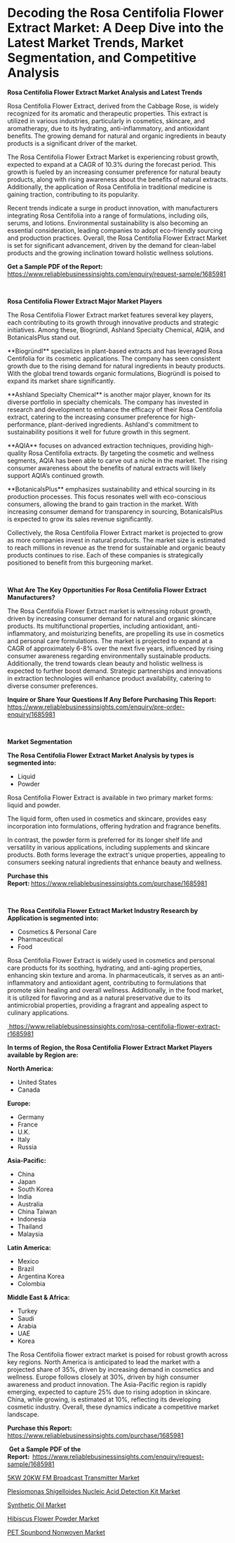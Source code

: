 <p><h1>Decoding the Rosa Centifolia Flower Extract Market: A Deep Dive into the Latest Market Trends, Market Segmentation, and Competitive Analysis</h1></p><p><strong>Rosa Centifolia Flower Extract Market Analysis and Latest Trends</strong></p>
<p><p>Rosa Centifolia Flower Extract, derived from the Cabbage Rose, is widely recognized for its aromatic and therapeutic properties. This extract is utilized in various industries, particularly in cosmetics, skincare, and aromatherapy, due to its hydrating, anti-inflammatory, and antioxidant benefits. The growing demand for natural and organic ingredients in beauty products is a significant driver of the market.</p><p>The Rosa Centifolia Flower Extract Market is experiencing robust growth, expected to expand at a CAGR of 10.3% during the forecast period. This growth is fueled by an increasing consumer preference for natural beauty products, along with rising awareness about the benefits of natural extracts. Additionally, the application of Rosa Centifolia in traditional medicine is gaining traction, contributing to its popularity.</p><p>Recent trends indicate a surge in product innovation, with manufacturers integrating Rosa Centifolia into a range of formulations, including oils, serums, and lotions. Environmental sustainability is also becoming an essential consideration, leading companies to adopt eco-friendly sourcing and production practices. Overall, the Rosa Centifolia Flower Extract Market is set for significant advancement, driven by the demand for clean-label products and the growing inclination toward holistic wellness solutions.</p></p>
<p><strong>Get a Sample PDF of the Report:&nbsp;</strong> <a href="https://www.reliablebusinessinsights.com/enquiry/request-sample/1685981?utm_campaign=113&utm_medium=2&utm_source=Github&utm_content=ia&utm_term=06102024&utm_id=rosa-centifolia-flower-extract">https://www.reliablebusinessinsights.com/enquiry/request-sample/1685981</a></p>
<p>&nbsp;</p>
<p><strong>Rosa Centifolia Flower Extract Major Market Players</strong></p>
<p><p>The Rosa Centifolia Flower Extract market features several key players, each contributing to its growth through innovative products and strategic initiatives. Among these, Biogründl, Ashland Specialty Chemical, AQIA, and BotanicalsPlus stand out.</p><p>**Biogründl** specializes in plant-based extracts and has leveraged Rosa Centifolia for its cosmetic applications. The company has seen consistent growth due to the rising demand for natural ingredients in beauty products. With the global trend towards organic formulations, Biogründl is poised to expand its market share significantly.</p><p>**Ashland Specialty Chemical** is another major player, known for its diverse portfolio in specialty chemicals. The company has invested in research and development to enhance the efficacy of their Rosa Centifolia extract, catering to the increasing consumer preference for high-performance, plant-derived ingredients. Ashland's commitment to sustainability positions it well for future growth in this segment.</p><p>**AQIA** focuses on advanced extraction techniques, providing high-quality Rosa Centifolia extracts. By targeting the cosmetic and wellness segments, AQIA has been able to carve out a niche in the market. The rising consumer awareness about the benefits of natural extracts will likely support AQIA’s continued growth.</p><p>**BotanicalsPlus** emphasizes sustainability and ethical sourcing in its production processes. This focus resonates well with eco-conscious consumers, allowing the brand to gain traction in the market. With increasing consumer demand for transparency in sourcing, BotanicalsPlus is expected to grow its sales revenue significantly.</p><p>Collectively, the Rosa Centifolia Flower Extract market is projected to grow as more companies invest in natural products. The market size is estimated to reach millions in revenue as the trend for sustainable and organic beauty products continues to rise. Each of these companies is strategically positioned to benefit from this burgeoning market.</p></p>
<p>&nbsp;</p>
<p><strong>What Are The Key Opportunities For Rosa Centifolia Flower Extract Manufacturers?</strong></p>
<p><p>The Rosa Centifolia Flower Extract market is witnessing robust growth, driven by increasing consumer demand for natural and organic skincare products. Its multifunctional properties, including antioxidant, anti-inflammatory, and moisturizing benefits, are propelling its use in cosmetics and personal care formulations. The market is projected to expand at a CAGR of approximately 6-8% over the next five years, influenced by rising consumer awareness regarding environmentally sustainable products. Additionally, the trend towards clean beauty and holistic wellness is expected to further boost demand. Strategic partnerships and innovations in extraction technologies will enhance product availability, catering to diverse consumer preferences.</p></p>
<p><strong>Inquire or Share Your Questions If Any Before Purchasing This Report:</strong> <a href="https://www.reliablebusinessinsights.com/enquiry/pre-order-enquiry/1685981?utm_campaign=113&utm_medium=2&utm_source=Github&utm_content=ia&utm_term=06102024&utm_id=rosa-centifolia-flower-extract">https://www.reliablebusinessinsights.com/enquiry/pre-order-enquiry/1685981</a></p>
<p>&nbsp;</p>
<p><strong>Market Segmentation</strong></p>
<p><strong>The Rosa Centifolia Flower Extract Market Analysis by types is segmented into:</strong></p>
<p><ul><li>Liquid</li><li>Powder</li></ul></p>
<p><p>Rosa Centifolia Flower Extract is available in two primary market forms: liquid and powder. </p><p>The liquid form, often used in cosmetics and skincare, provides easy incorporation into formulations, offering hydration and fragrance benefits. </p><p>In contrast, the powder form is preferred for its longer shelf life and versatility in various applications, including supplements and skincare products. Both forms leverage the extract's unique properties, appealing to consumers seeking natural ingredients that enhance beauty and wellness.</p></p>
<p><strong>Purchase this Report:&nbsp;</strong><a href="https://www.reliablebusinessinsights.com/purchase/1685981?utm_campaign=113&utm_medium=2&utm_source=Github&utm_content=ia&utm_term=06102024&utm_id=rosa-centifolia-flower-extract">https://www.reliablebusinessinsights.com/purchase/1685981</a></p>
<p>&nbsp;</p>
<p><strong>The Rosa Centifolia Flower Extract Market Industry Research by Application is segmented into:</strong></p>
<p><ul><li>Cosmetics & Personal Care</li><li>Pharmaceutical</li><li>Food</li></ul></p>
<p><p>Rosa Centifolia Flower Extract is widely used in cosmetics and personal care products for its soothing, hydrating, and anti-aging properties, enhancing skin texture and aroma. In pharmaceuticals, it serves as an anti-inflammatory and antioxidant agent, contributing to formulations that promote skin healing and overall wellness. Additionally, in the food market, it is utilized for flavoring and as a natural preservative due to its antimicrobial properties, providing a fragrant and appealing aspect to culinary applications.</p></p>
<p><a href="https://www.reliablebusinessinsights.com/rosa-centifolia-flower-extract-r1685981?utm_campaign=113&utm_medium=2&utm_source=Github&utm_content=ia&utm_term=06102024&utm_id=rosa-centifolia-flower-extract">&nbsp;https://www.reliablebusinessinsights.com/rosa-centifolia-flower-extract-r1685981</a></p>
<p><strong>In terms of Region, the Rosa Centifolia Flower Extract Market Players available by Region are:</strong></p>
<p>
    <p> <strong> North America: </strong>
        <ul>
            <li>United States</li>
            <li>Canada</li>
        </ul>
        </p> 
    <p> <strong> Europe: </strong>
        <ul>
            <li>Germany</li>
            <li>France</li>
            <li>U.K.</li>
            <li>Italy</li>
            <li>Russia</li>
        </ul>
        </p> 
    <p> <strong> Asia-Pacific: </strong>
        <ul>
            <li>China</li>
            <li>Japan</li>
            <li>South Korea</li>
            <li>India</li>
            <li>Australia</li>
            <li>China Taiwan</li>
            <li>Indonesia</li>
            <li>Thailand</li>
            <li>Malaysia</li>
        </ul>
        </p> 
    <p> <strong> Latin America: </strong>
        <ul>
            <li>Mexico</li>
            <li>Brazil</li>
            <li>Argentina Korea</li>
            <li>Colombia</li>
        </ul>
        </p> 
    <p> <strong> Middle East & Africa: </strong>
        <ul>
            <li>Turkey</li>
            <li>Saudi</li>
            <li>Arabia</li>
            <li>UAE</li>
            <li>Korea</li>
        </ul>
    </p>
    </p>
<p><p>The Rosa Centifolia flower extract market is poised for robust growth across key regions. North America is anticipated to lead the market with a projected share of 35%, driven by increasing demand in cosmetics and wellness. Europe follows closely at 30%, driven by high consumer awareness and product innovation. The Asia-Pacific region is rapidly emerging, expected to capture 25% due to rising adoption in skincare. China, while growing, is estimated at 10%, reflecting its developing cosmetic industry. Overall, these dynamics indicate a competitive market landscape.</p></p>
<p><strong>Purchase this Report: </strong><a href="https://www.reliablebusinessinsights.com/purchase/1685981?utm_campaign=113&utm_medium=2&utm_source=Github&utm_content=ia&utm_term=06102024&utm_id=rosa-centifolia-flower-extract">https://www.reliablebusinessinsights.com/purchase/1685981</a></p>
<p>&nbsp;<strong>Get a Sample PDF of the Report:&nbsp;&nbsp;</strong><a href="https://www.reliablebusinessinsights.com/enquiry/request-sample/1685981?utm_campaign=113&utm_medium=2&utm_source=Github&utm_content=ia&utm_term=06102024&utm_id=rosa-centifolia-flower-extract">https://www.reliablebusinessinsights.com/enquiry/request-sample/1685981</a></p>
<p><strong></strong></p>
<p><p><a href="https://issuu.com/reportprime-2/docs/5kw-20kw-fm-broadcast-transmitter-m_e3e37883a706e7?utm_campaign=113&utm_medium=2&utm_source=Github&utm_content=ia&utm_term=06102024&utm_id=rosa-centifolia-flower-extract">5KW 20KW FM Broadcast Transmitter Market</a></p><p><a href="https://github.com/WILSONTANNISHA/Market-Research-Report-List-1/blob/main/plesiomonas-shigelloides-nucleic-acid-detection-kit-market.md?utm_campaign=113&utm_medium=2&utm_source=Github&utm_content=ia&utm_term=06102024&utm_id=rosa-centifolia-flower-extract">Plesiomonas Shigelloides Nucleic Acid Detection Kit Market</a></p><p><a href="https://www.linkedin.com/pulse/exploring-synthetic-oil-market-dynamics-global-trends-future-h7o0c?utm_campaign=113&utm_medium=2&utm_source=Github&utm_content=ia&utm_term=06102024&utm_id=rosa-centifolia-flower-extract">Synthetic Oil Market</a></p><p><a href="https://www.linkedin.com/pulse/future-innovation-global-hibiscus-flower-powder-market-0w03f?utm_campaign=113&utm_medium=2&utm_source=Github&utm_content=ia&utm_term=06102024&utm_id=rosa-centifolia-flower-extract">Hibiscus Flower Powder Market</a></p><p><a href="https://github.com/EugeneMBlackman/Market-Research-Report-List-1/blob/main/pet-spunbond-nonwoven-market.md?utm_campaign=113&utm_medium=2&utm_source=Github&utm_content=ia&utm_term=06102024&utm_id=rosa-centifolia-flower-extract">PET Spunbond Nonwoven Market</a></p></p>